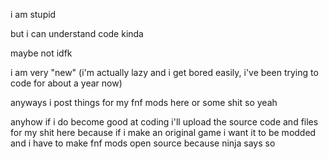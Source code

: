 i am stupid

but i can understand code kinda

maybe not idfk

i am very "new" (i'm actually lazy and i get bored easily, i've been trying to code for about a year now)

anyways i post things for my fnf mods here or some shit so yeah

anyhow if i do become good at coding i'll upload the source code and files for my shit here because if i make an original game i want it to be modded and i have to make fnf mods open source because ninja says so
